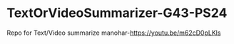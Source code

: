 # TextOrVideoSummarizer-G43-PS24
Repo for Text/Video summarize
manohar-https://youtu.be/m62cD0pLKls
